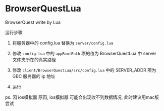 # BrowserQuestLua
BrowserQuest write by Lua

运行步骤

1. 将服务器中的 config.lua 替换为 `server/config.lua`

2. 修改 `config.lua` 中的 `appRootPath` 项的值为 BrowserQuestLua 中 server 文件夹所在的真实路径

3. 修改 `client/BrowserQuestLua/src/config.lua` 中的 SERVER_ADDR 项为 GBC 服务器的 ip 地址

4. 运行

ps. 因 ios模拟器 原因, ios模拟器 可能会出现收不到数据情况, 此时建议用mac版尝试
